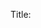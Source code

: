 Title: <title> 

Subtitle:  

Tags: <tags> 

Link: <link> 

Timestamp:  

Status: 0 - Idea; 4 - In Work; 5 - Held; 6 - Completed; 8 - Canceled; 9 - Published;  

Type: pick-from: appreciation, blog 

Featured: <boolean> 

Greatest Hits: <boolean> 

Importance: <seq> 

Date: <date> 

Index: <index> 

Minutes to Read: <minutestoread> 

Image Name: <imagename> 

Image Alt:  

Image Caption:  

Image Credit:  

Image Credit Link: <link> 

Medium Link: <link> 

Substack Link: <link> 

Short ID: <shortid> 

Teaser: <longtext> 

Body:  

